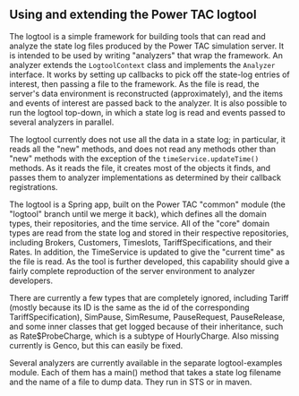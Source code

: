 ## Using and extending the Power TAC logtool

The logtool is a simple framework for building tools that can read and analyze the state log files produced by the Power TAC simulation server. It is intended to be used by writing "analyzers" that wrap the framework. An analyzer extends the `LogtoolContext` class and implements the `Analyzer` interface. It works by setting up callbacks to pick off the state-log entries of interest, then passing a file to the framework. As the file is read, the server's data environment is reconstructed (approximately), and the items and events of interest are passed back to the analyzer. It is also possible to run the logtool top-down, in which a state log is read and events passed to several analyzers in parallel.

The logtool currently does not use all the data in a state log; in particular, it reads all the "new" methods, and does not read any methods other than "new" methods with the exception of the `timeService.updateTime()` methods. As it reads the file, it creates most of the objects it finds, and passes them to analyzer implementations as determined by their callback registrations.

The logtool is a Spring app, built on the Power TAC "common" module (the "logtool" branch until we merge it back), which defines all the domain types, their repositories, and the time service. All of the "core" domain types are read from the state log and stored in their respective repositories, including Brokers, Customers, Timeslots, TariffSpecifications, and their Rates. In addition, the TimeService is updated to give the "current time" as the file is read. As the tool is further developed, this capability should give a fairly complete reproduction of the server environment to analyzer developers. 

There are currently a few types that are completely ignored, including Tariff (mostly because its ID is the same as the id of the corresponding TariffSpecification), SimPause, SimResume, PauseRequest, PauseRelease, and some inner classes that get logged because of their inheritance, such as Rate$ProbeCharge, which is a subtype of HourlyCharge. Also missing currently is Genco, but this can easily be fixed.

Several analyzers are currently available in the separate logtool-examples module. Each of them has a main() method that takes a state log filename and the name of a file to dump data. They run in STS or in maven.
